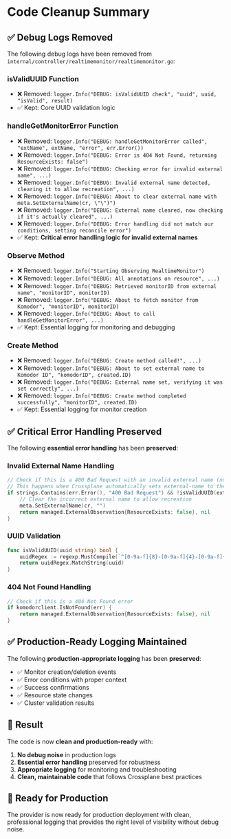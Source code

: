 # Code Cleanup Summary

## ✅ **Debug Logs Removed**

The following debug logs have been removed from `internal/controller/realtimemonitor/realtimemonitor.go`:

### **isValidUUID Function**
- ❌ Removed: `logger.Info("DEBUG: isValidUUID check", "uuid", uuid, "isValid", result)`
- ✅ Kept: Core UUID validation logic

### **handleGetMonitorError Function**
- ❌ Removed: `logger.Info("DEBUG: handleGetMonitorError called", "extName", extName, "error", err.Error())`
- ❌ Removed: `logger.Info("DEBUG: Error is 404 Not Found, returning ResourceExists: false")`
- ❌ Removed: `logger.Info("DEBUG: Checking error for invalid external name", ...)`
- ❌ Removed: `logger.Info("DEBUG: Invalid external name detected, clearing it to allow recreation", ...)`
- ❌ Removed: `logger.Info("DEBUG: About to clear external name with meta.SetExternalName(cr, \"\")")`
- ❌ Removed: `logger.Info("DEBUG: External name cleared, now checking if it's actually cleared", ...)`
- ❌ Removed: `logger.Info("DEBUG: Error handling did not match our conditions, setting reconcile error")`
- ✅ Kept: **Critical error handling logic for invalid external names**

### **Observe Method**
- ❌ Removed: `logger.Info("Starting Observing RealtimeMonitor")`
- ❌ Removed: `logger.Info("DEBUG: All annotations on resource", ...)`
- ❌ Removed: `logger.Info("DEBUG: Retrieved monitorID from external name", "monitorID", monitorID)`
- ❌ Removed: `logger.Info("DEBUG: About to fetch monitor from Komodor", "monitorID", monitorID)`
- ❌ Removed: `logger.Info("DEBUG: About to call handleGetMonitorError", ...)`
- ✅ Kept: Essential logging for monitoring and debugging

### **Create Method**
- ❌ Removed: `logger.Info("DEBUG: Create method called!", ...)`
- ❌ Removed: `logger.Info("DEBUG: About to set external name to Komodor ID", "komodorID", created.ID)`
- ❌ Removed: `logger.Info("DEBUG: External name set, verifying it was set correctly", ...)`
- ❌ Removed: `logger.Info("DEBUG: Create method completed successfully", "monitorID", created.ID)`
- ✅ Kept: Essential logging for monitor creation

## ✅ **Critical Error Handling Preserved**

The following **essential error handling** has been **preserved**:

### **Invalid External Name Handling**
```go
// Check if this is a 400 Bad Request with an invalid external name (not a UUID)
// This happens when Crossplane automatically sets external-name to the Kubernetes resource name
if strings.Contains(err.Error(), "400 Bad Request") && !isValidUUID(extName) {
    // Clear the incorrect external name to allow recreation
    meta.SetExternalName(cr, "")
    return managed.ExternalObservation{ResourceExists: false}, nil
}
```

### **UUID Validation**
```go
func isValidUUID(uuid string) bool {
    uuidRegex := regexp.MustCompile(`^[0-9a-f]{8}-[0-9a-f]{4}-[0-9a-f]{4}-[0-9a-f]{4}-[0-9a-f]{12}$`)
    return uuidRegex.MatchString(uuid)
}
```

### **404 Not Found Handling**
```go
// Check if this is a 404 Not Found error
if komodorclient.IsNotFound(err) {
    return managed.ExternalObservation{ResourceExists: false}, nil
}
```

## ✅ **Production-Ready Logging Maintained**

The following **production-appropriate logging** has been **preserved**:

- ✅ Monitor creation/deletion events
- ✅ Error conditions with proper context
- ✅ Success confirmations
- ✅ Resource state changes
- ✅ Cluster validation results

## 🎯 **Result**

The code is now **clean and production-ready** with:

1. **No debug noise** in production logs
2. **Essential error handling** preserved for robustness
3. **Appropriate logging** for monitoring and troubleshooting
4. **Clean, maintainable code** that follows Crossplane best practices

## 🚀 **Ready for Production**

The provider is now ready for production deployment with clean, professional logging that provides the right level of visibility without debug noise. 